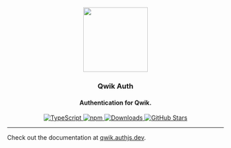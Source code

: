 <p align="center">
   <br/>
   <a href="https://authjs.dev" target="_blank"><img width="150px" src="https://authjs.dev/img/logo-sm.png" /></a>
   <h3 align="center">Qwik Auth</a></h3>
   <h4 align="center">Authentication for Qwik.</h4>
   <p align="center" style="align: center;">
      <a href="https://npm.im/next-auth">
        <img src="https://img.shields.io/badge/TypeScript-blue?style=flat-square" alt="TypeScript" />
      </a>
      <a href="https://npm.im/@auth/qwik">
        <img alt="npm" src="https://img.shields.io/npm/v/@auth/qwik?color=green&label=@auth/qwik&style=flat-square">
      </a>
      <a href="https://www.npmtrends.com/@auth/qwik">
        <img src="https://img.shields.io/npm/dm/@auth/qwik?label=%20downloads&style=flat-square" alt="Downloads" />
      </a>
      <a href="https://github.com/nextauthjs/next-auth/stargazers">
        <img src="https://img.shields.io/github/stars/nextauthjs/next-auth?style=flat-square" alt="GitHub Stars" />
      </a>
   </p>
</p>

---

Check out the documentation at [qwik.authjs.dev](https://qwik.authjs.dev).
